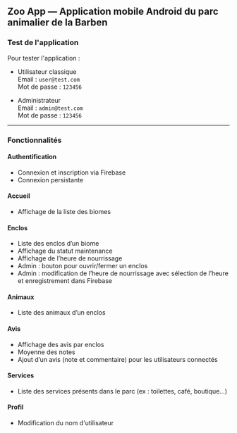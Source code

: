 ## Zoo App — Application mobile Android du parc animalier de la Barben

### Test de l'application

Pour tester l'application :

- Utilisateur classique  
  Email : `user@test.com`  
  Mot de passe : `123456`

- Administrateur  
  Email : `admin@test.com`  
  Mot de passe : `123456`

---

### Fonctionnalités

#### Authentification
- Connexion et inscription via Firebase
- Connexion persistante

#### Accueil
- Affichage de la liste des biomes

#### Enclos
- Liste des enclos d’un biome
- Affichage du statut maintenance
- Affichage de l’heure de nourrissage
- Admin : bouton pour ouvrir/fermer un enclos
- Admin : modification de l’heure de nourrissage avec sélection de l’heure et enregistrement dans Firebase

#### Animaux
- Liste des animaux d’un enclos

#### Avis
- Affichage des avis par enclos
- Moyenne des notes
- Ajout d’un avis (note et commentaire) pour les utilisateurs connectés

#### Services
- Liste des services présents dans le parc (ex : toilettes, café, boutique…)

#### Profil
- Modification du nom d'utilisateur